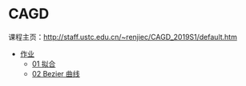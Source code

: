 # CAGD

课程主页：http://staff.ustc.edu.cn/~renjiec/CAGD_2019S1/default.htm

- [作业](homeworks/) 
  - [01 拟合](homeworks/solutions/01/) 
  - [02 Bezier 曲线](homeworks/solutions/02/) 

